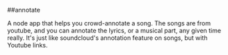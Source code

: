 ##annotate

A node app that helps you crowd-annotate a song. The songs are from youtube, and you can annotate the lyrics, or a musical part, any given time really. It's just like soundcloud's annotation feature on songs, but with Youtube links.

